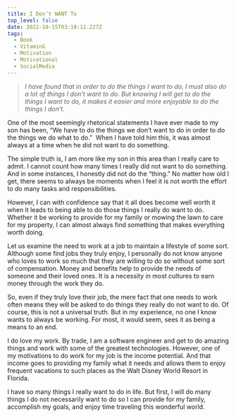 ```yaml
---
title: I Don’t WANT To
top_level: false
date: 2022-10-15T03:10:11.227Z
tags:
  - Book
  - VitaminG
  - Motivation
  - Motivational
  - SocialMedia
---
```

> *I have found that in order to do the things I want to do, I must also do a lot of things I don’t want to do. But knowing I will get to do the things I want to do, it makes it easier and more enjoyable to do the things I don’t.*

One of the most seemingly rhetorical statements I have ever made to my son has been, “We have to do the things we don’t want to do in order to do the things we do what to do.”  When I have told him this, it was almost always at a time when he did not want to do something. 

The simple truth is, I am more like my son in this area than I really care to admit. I cannot count how many times I really did not want to do something. And in some instances, I honestly did not do the “thing.” No matter how old I get, there seems to always be moments when I feel it is not worth the effort to do many tasks and responsibilities.

However, I can with confidence say that it all does become well worth it when it leads to being able to do those things I really do want to do. Whether it be working to provide for my family or mowing the lawn to care for my property, I can almost always find something that makes everything worth doing.

Let us examine the need to work at a job to maintain a lifestyle of some sort. Although some find jobs they truly enjoy, I personally do not know anyone who loves to work so much that they are willing to do so without some sort of compensation. Money and benefits help to provide the needs of someone and their loved ones. It is a necessity in most cultures to earn money through the work they do.

So, even if they truly love their job, the mere fact that one needs to work often means they will be asked to do things they really do not want to do. Of course, this is not a universal truth. But in my experience, no one I know wants to always be working. For most, it would seem, sees it as being a means to an end.

I do love my work. By trade, I am a software engineer and get to do amazing things and work with some of the greatest technologies. However, one of my motivations to do work for my job is the income potential. And that income goes to providing my family what it needs and allows them to enjoy frequent vacations to such places as the Walt Disney World Resort in Florida.

I have so many things I really want to do in life. But first, I will do many things I do not necessarily want to do so I can provide for my family, accomplish my goals, and enjoy time traveling this wonderful world.